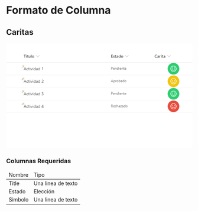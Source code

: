 <h1>Formato de Columna</h1>
<h2>Caritas</h2>

<img src="img.png" />

<h3>Columnas Requeridas</h3>
<table>
    <thead>
        <tr>
            <td>Nombre</td>
            <td>Tipo</td>
        </tr>
    </thead>
    <tbody>
        <tr>
            <td>Title</td>
            <td>Una linea de texto</td>
        </tr>
        <tr>
            <td>Estado</td>
            <td>Elección</td>
        </tr>
        <tr>
            <td>Simbolo</td>
            <td>Una linea de texto</td>
        </tr>
    </body>
</table>